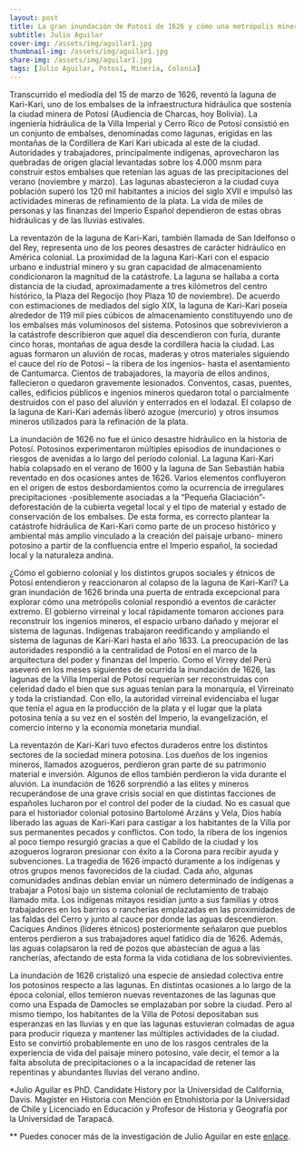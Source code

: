```yaml
---
layout: post
title: La gran inundación de Potosí de 1626 y cómo una metrópolis minera colonial respondió a un desastre hidráulico
subtitle: Julio Aguilar
cover-img: /assets/img/aguilar1.jpg
thumbnail-img: /assets/img/aguilar1.jpg
share-img: /assets/img/aguilar1.jpg
tags: [Julio Aguilar, Potosí, Minería, Colonia]
---
```


Transcurrido el mediodía del 15 de marzo de 1626, reventó la laguna de Kari-Kari, uno de los embalses de la infraestructura hidráulica que sostenía la ciudad minera de Potosí (Audiencia de Charcas, hoy Bolivia). La ingeniería hidráulica de la Villa Imperial y Cerro Rico de Potosí consistió en un conjunto de embalses, denominadas como lagunas, erigidas en las montañas de la Cordillera de Kari Kari ubicada al este de la ciudad. Autoridades y trabajadores, principalmente indígenas, aprovecharon las quebradas de origen glacial levantadas sobre los 4.000 msnm para construir estos embalses que retenían las aguas de las precipitaciones del verano (noviembre y marzo). Las lagunas abastecieron a la ciudad cuya población superó los 120 mil habitantes a inicios del siglo XVII e impulsó las actividades mineras de refinamiento de la plata. La vida de miles de personas y las finanzas del Imperio Español dependieron de estas obras hidráulicas y de las lluvias estivales.

La reventazón de la laguna de Kari-Kari, también llamada de San Idelfonso o del Rey, representa uno de los peores desastres de carácter hidráulico en América colonial. La proximidad de la laguna Kari-Kari con el espacio urbano e industrial minero y su gran capacidad de almacenamiento condicionaron la magnitud de la catástrofe. La laguna se hallaba a corta distancia de la ciudad, aproximadamente a tres kilómetros del centro histórico, la Plaza del Regocijo (hoy Plaza 10 de noviembre). De acuerdo con estimaciones de mediados del siglo XIX, la laguna de Kari-Kari poseía alrededor de 119 mil pies cúbicos de almacenamiento constituyendo uno de los embalses más voluminosos del sistema. Potosinos que sobrevivieron a la catástrofe describieron que aquel día descendieron con furia, durante cinco horas, montañas de agua desde la cordillera hacia la ciudad. Las aguas formaron un aluvión de rocas, maderas y otros materiales siguiendo el cauce del río de Potosí – la ribera de los ingenios- hasta el asentamiento de Cantumarca. Cientos de trabajadores, la mayoría de ellos andinos, fallecieron o quedaron gravemente lesionados. Conventos, casas, puentes, calles, edificios públicos e ingenios mineros quedaron total o parcialmente destruidos con el paso del aluvión y enterrados en el lodazal. El colapso de la laguna de Kari-Kari además liberó azogue (mercurio) y otros insumos mineros utilizados para la refinación de la plata.

La inundación de 1626 no fue el único desastre hidráulico en la historia de Potosí. Potosinos experimentaron múltiples episodios de inundaciones o riesgos de avenidas a lo largo del período colonial. La laguna Kari-Kari había colapsado en el verano de 1600 y la laguna de San Sebastián había reventado en dos ocasiones antes de 1626. Varios elementos confluyeron en el origen de estos desbordamientos como la ocurrencia de irregulares precipitaciones -posiblemente asociadas a la “Pequeña Glaciación”- deforestación de la cubierta vegetal local y el tipo de material y estado de conservación de los embalses. De esta forma, es correcto plantear la catástrofe hidráulica de Kari-Kari como parte de un proceso histórico y ambiental más amplio vinculado a la creación del paisaje urbano- minero potosino a partir de la confluencia entre el Imperio español, la sociedad local y la naturaleza andina.

¿Cómo el gobierno colonial y los distintos grupos sociales y étnicos de Potosí entendieron y reaccionaron al colapso de la laguna de Kari-Kari? La gran inundación de 1626 brinda una puerta de entrada excepcional para explorar cómo una metrópolis colonial respondió a eventos de carácter extremo. El gobierno virreinal y local rápidamente tomaron acciones para reconstruir los ingenios mineros, el espacio urbano dañado y mejorar el sistema de lagunas. Indígenas trabajaron reedificando y ampliando el sistema de lagunas de Kari-Kari hasta el año 1633. La preocupación de las autoridades respondió a la centralidad de Potosí en el marco de la arquitectura del poder y finanzas del Imperio. Como el Virrey del Perú aseveró en los meses siguientes de ocurrida la inundación de 1626, las lagunas de la Villa Imperial de Potosí requerían ser reconstruidas con celeridad dado el bien que sus aguas tenían para la monarquía, el Virreinato y toda la cristiandad. Con ello, la autoridad virreinal evidenciaba el lugar que tenía el agua en la producción de la plata y el lugar que la plata potosina tenía a su vez en el sostén del Imperio, la evangelización, el comercio interno y la economía monetaria mundial.

La reventazón de Kari-Kari tuvo efectos duraderos entre los distintos sectores de la sociedad minera potosina. Los dueños de los ingenios mineros, llamados azogueros, perdieron gran parte de su patrimonio material e inversión. Algunos de ellos también perdieron la vida durante el aluvión. La inundación de 1626 sorprendió a las elites y mineros recuperándose de una grave crisis social en que distintas facciones de españoles lucharon por el control del poder de la ciudad. No es casual que para el historiador colonial potosino Bartolomé Arzáns y Vela, Dios había liberado las aguas de Kari-Kari para castigar a los habitantes de la Villa por sus permanentes pecados y conflictos. Con todo, la ribera de los ingenios al poco tiempo resurgió gracias a que el Cabildo de la ciudad y los azogueros lograron presionar con éxito a la Corona para recibir ayuda y subvenciones. La tragedia de 1626 impactó duramente a los indígenas y otros grupos menos favorecidos de la ciudad. Cada año, algunas comunidades andinas debían enviar un número determinado de indígenas a trabajar a Potosí bajo un sistema colonial de reclutamiento de trabajo llamado mita. Los indígenas mitayos residían junto a sus familias y otros trabajadores en los barrios o rancherías emplazadas en las proximidades de las faldas del Cerro y junto al cauce por donde las aguas descendieron. Caciques Andinos (líderes étnicos) posteriormente señalaron que pueblos enteros perdieron a sus trabajadores aquel fatídico día de 1626. Además, las aguas colapsaron la red de pozos que abastecían de agua a las rancherías, afectando de esta forma la vida cotidiana de los sobrevivientes.

La inundación de 1626 cristalizó una especie de ansiedad colectiva entre los potosinos respecto a las lagunas. En distintas ocasiones a lo largo de la época colonial, ellos temieron nuevas reventazones de las lagunas que como una Espada de Damocles se emplazaban por sobre la ciudad. Pero al mismo tiempo, los habitantes de la Villa de Potosí depositaban sus esperanzas en las lluvias y en que las lagunas estuvieran colmadas de agua para producir riqueza y mantener las múltiples actividades de la ciudad. Esto se convirtió probablemente en uno de los rasgos centrales de la experiencia de vida del paisaje minero potosino, vale decir, el temor a la falta absoluta de precipitaciones o a la incapacidad de retener las repentinas y abundantes lluvias del verano andino.

*Julio Aguilar es PhD. Candidate History por la Universidad de California, Davis. Magíster en Historia con Mención en Etnohistoria por la Universidad de Chile y Licenciado en Educación y Profesor de Historia y Geografía por la Universidad de Tarapacá.

** Puedes conocer más de la investigación de Julio Aguilar en este [enlace](https://www.youtube.com/watch?v=CUvaBKJoST8).